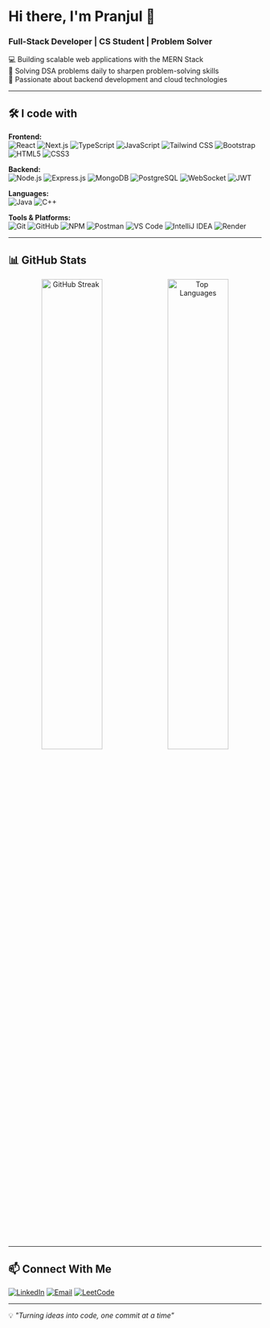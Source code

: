 
# Hi there, I'm Pranjul 👋

### Full-Stack Developer | CS Student | Problem Solver

💻 Building scalable web applications with the MERN Stack  
🧩 Solving DSA problems daily to sharpen problem-solving skills  
🚀 Passionate about backend development and cloud technologies

---

## 🛠️ I code with

**Frontend:**  
![React](https://img.shields.io/badge/React-20232A?style=for-the-badge&logo=react&logoColor=61DAFB)
![Next.js](https://img.shields.io/badge/Next.js-000000?style=for-the-badge&logo=next.js&logoColor=white)
![TypeScript](https://img.shields.io/badge/TypeScript-007ACC?style=for-the-badge&logo=typescript&logoColor=white)
![JavaScript](https://img.shields.io/badge/JavaScript-F7DF1E?style=for-the-badge&logo=javascript&logoColor=black)
![Tailwind CSS](https://img.shields.io/badge/Tailwind_CSS-38B2AC?style=for-the-badge&logo=tailwind-css&logoColor=white)
![Bootstrap](https://img.shields.io/badge/Bootstrap-563D7C?style=for-the-badge&logo=bootstrap&logoColor=white)
![HTML5](https://img.shields.io/badge/HTML5-E34F26?style=for-the-badge&logo=html5&logoColor=white)
![CSS3](https://img.shields.io/badge/CSS3-1572B6?style=for-the-badge&logo=css3&logoColor=white)

**Backend:**  
![Node.js](https://img.shields.io/badge/Node.js-43853D?style=for-the-badge&logo=node.js&logoColor=white)
![Express.js](https://img.shields.io/badge/Express.js-404D59?style=for-the-badge)
![MongoDB](https://img.shields.io/badge/MongoDB-4EA94B?style=for-the-badge&logo=mongodb&logoColor=white)
![PostgreSQL](https://img.shields.io/badge/PostgreSQL-316192?style=for-the-badge&logo=postgresql&logoColor=white)
![WebSocket](https://img.shields.io/badge/WebSocket-010101?style=for-the-badge&logo=socketdotio&logoColor=white)
![JWT](https://img.shields.io/badge/JWT-black?style=for-the-badge&logo=JSON%20web%20tokens)

**Languages:**  
![Java](https://img.shields.io/badge/Java-ED8B00?style=for-the-badge&logo=openjdk&logoColor=white)
![C++](https://img.shields.io/badge/C++-00599C?style=for-the-badge&logo=c%2B%2B&logoColor=white)

**Tools & Platforms:**  
![Git](https://img.shields.io/badge/Git-F05032?style=for-the-badge&logo=git&logoColor=white)
![GitHub](https://img.shields.io/badge/GitHub-100000?style=for-the-badge&logo=github&logoColor=white)
![NPM](https://img.shields.io/badge/NPM-CB3837?style=for-the-badge&logo=npm&logoColor=white)
![Postman](https://img.shields.io/badge/Postman-FF6C37?style=for-the-badge&logo=postman&logoColor=white)
![VS Code](https://img.shields.io/badge/VS_Code-007ACC?style=for-the-badge&logo=visual-studio-code&logoColor=white)
![IntelliJ IDEA](https://img.shields.io/badge/IntelliJ_IDEA-000000?style=for-the-badge&logo=intellij-idea&logoColor=white)
![Render](https://img.shields.io/badge/Render-46E3B7?style=for-the-badge&logo=render&logoColor=white)


---

## 📊 GitHub Stats

<div align="center">
  <img src="https://streak-stats.demolab.com?user=pranjulsaxena&theme=radical&hide_border=true" alt="GitHub Streak" width="49%" />
  <img src="https://github-readme-stats.vercel.app/api/top-langs/?username=pranjulsaxena&layout=compact&theme=radical&hide_border=true" alt="Top Languages" width="49%" />
</div>

---

## 📫 Connect With Me

[![LinkedIn](https://img.shields.io/badge/LinkedIn-0077B5?style=for-the-badge&logo=linkedin&logoColor=white)](YOUR_LINKEDIN_URL)
[![Email](https://img.shields.io/badge/Email-D14836?style=for-the-badge&logo=gmail&logoColor=white)](mailto:YOUR_EMAIL)
[![LeetCode](https://img.shields.io/badge/LeetCode-FFA116?style=for-the-badge&logo=leetcode&logoColor=black)](YOUR_LEETCODE_URL)

---

💡 *"Turning ideas into code, one commit at a time"*

